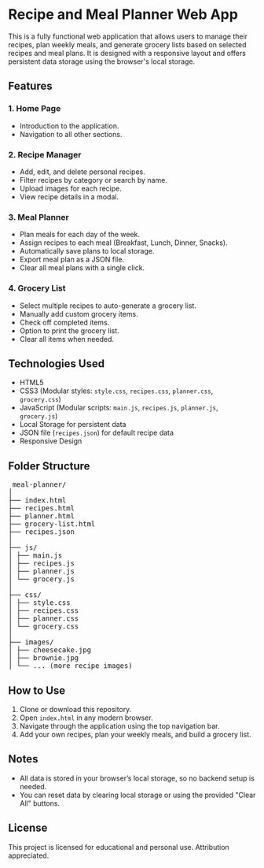 # Recipe and Meal Planner Web App

This is a fully functional web application that allows users to manage their recipes, plan weekly meals, and generate grocery lists based on selected recipes and meal plans. It is designed with a responsive layout and offers persistent data storage using the browser's local storage.

## Features

### 1. Home Page
- Introduction to the application.
- Navigation to all other sections.

### 2. Recipe Manager
- Add, edit, and delete personal recipes.
- Filter recipes by category or search by name.
- Upload images for each recipe.
- View recipe details in a modal.

### 3. Meal Planner
- Plan meals for each day of the week.
- Assign recipes to each meal (Breakfast, Lunch, Dinner, Snacks).
- Automatically save plans to local storage.
- Export meal plan as a JSON file.
- Clear all meal plans with a single click.

### 4. Grocery List
- Select multiple recipes to auto-generate a grocery list.
- Manually add custom grocery items.
- Check off completed items.
- Option to print the grocery list.
- Clear all items when needed.

## Technologies Used

- HTML5
- CSS3 (Modular styles: `style.css`, `recipes.css`, `planner.css`, `grocery.css`)
- JavaScript (Modular scripts: `main.js`, `recipes.js`, `planner.js`, `grocery.js`)
- Local Storage for persistent data
- JSON file (`recipes.json`) for default recipe data
- Responsive Design

## Folder Structure
<pre> meal-planner/
│
├── index.html
├── recipes.html
├── planner.html
├── grocery-list.html
├── recipes.json
│
├── js/
│ ├── main.js
│ ├── recipes.js
│ ├── planner.js
│ └── grocery.js
│
├── css/
│ ├── style.css
│ ├── recipes.css
│ ├── planner.css
│ └── grocery.css
│
├── images/
│ ├── cheesecake.jpg
│ ├── brownie.jpg
│ └── ... (more recipe images)</pre>


## How to Use

1. Clone or download this repository.
2. Open `index.html` in any modern browser.
3. Navigate through the application using the top navigation bar.
4. Add your own recipes, plan your weekly meals, and build a grocery list.

## Notes

- All data is stored in your browser’s local storage, so no backend setup is needed.
- You can reset data by clearing local storage or using the provided "Clear All" buttons.

## License

This project is licensed for educational and personal use. Attribution appreciated.
